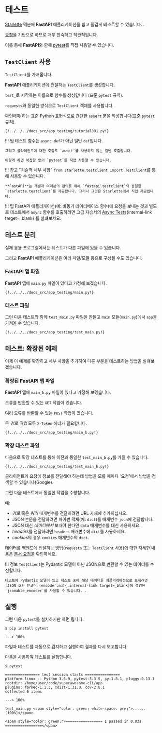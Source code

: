 # 테스트

<a href="https://www.starlette.io/testclient/" class="external-link" target="_blank">Starlette</a> 덕분에 **FastAPI** 애플리케이션을 쉽고 즐겁게 테스트할 수 있습니다. .

<a href="https://requests.readthedocs.io" class="external-link" target="_blank">요청</a>을 기반으로 하므로 매우 친숙하고 직관적입니다.

이를 통해 **FastAPI**와 함께 <a href="https://docs.pytest.org/" class="external-link" target="_blank">pytest</a>를 직접 사용할 수 있습니다.

## `TestClient` 사용

`TestClient`를 가져옵니다.

**FastAPI** 애플리케이션에 전달하는 `TestClient`를 생성합니다.

`test_`로 시작하는 이름으로 함수를 생성합니다 (표준 `pytest` 규칙).

`requests`와 동일한 방식으로 `TestClient` 객체를 사용합니다.

확인해야 하는 표준 Python 표현식으로 간단한 `assert` 문을 작성합니다(표준 `pytest` 규칙).

```파이썬 hl_lines="2 12 15-18"
{!../../../docs_src/app_testing/tutorial001.py!}
```

!!! 팁  테스트 함수는 `async def`가 아닌 일반 `def`입니다.

    그리고 클라이언트에 대한 호출도 `await`를 사용하지 않는 일반 호출입니다.
    
    이렇게 하면 복잡함 없이 `pytest`를 직접 사용할 수 있습니다.

!!! 참고  "기술적 세부 사항"  `from starlette.testclient import TestClient`를 통해 사용할 수 있습니다.

    **FastAPI**는 개발자 여러분의 편의를 위해 `fastapi.testclient`와 동일한 `starlette.testclient`를 제공합니다. 그러나 그것은 Starlette에서 직접 제공됩니다.

!!! 팁  FastAPI 애플리케이션(예: 비동기 데이터베이스 함수)에 요청을 보내는 것과 별도로 테스트에서 `async` 함수를 호출하려면 고급 자습서의 [Async Tests](../advanced/async-tests.md){internal-link target=_blank} 를 살펴보세요.

## 테스트 분리

실제 응용 프로그램에서는 테스트가 다른 파일에 있을 수 있습니다.

그리고 **FastAPI** 애플리케이션은 여러 파일/모듈 등으로 구성될 수도 있습니다.

### **FastAPI** 앱 파일

**FastAPI** 앱에 `main.py` 파일이 있다고 가정해 보겠습니다.

```파이썬
{!../../../docs_src/app_testing/main.py!}
```

### 테스트 파일

그런 다음 테스트와 함께 `test_main.py` 파일을 만들고 `main` 모듈(`main.py`)에서 `app`을 가져올 수 있습니다.

```파이썬
{!../../../docs_src/app_testing/test_main.py!}
```

## 테스트: 확장된 예제

이제 이 예제를 확장하고 세부 사항을 추가하여 다른 부분을 테스트하는 방법을 살펴보겠습니다.

### 확장된 **FastAPI** 앱 파일

**FastAPI** 앱에 `main_b.py` 파일이 있다고 가정해 보겠습니다.

오류를 반환할 수 있는 `GET` 작업이 있습니다.

여러 오류를 반환할 수 있는 `POST` 작업이 있습니다.

두 *경로 작업* 모두 `X-Token` 헤더가 필요합니다.

```파이썬
{!../../../docs_src/app_testing/main_b.py!}
```

### 확장 테스트 파일

다음으로 확장 테스트를 통해 이전과 동일한 `test_main_b.py`를 가질 수 있습니다.

```파이썬
{!../../../docs_src/app_testing/test_main_b.py!}
```

클라이언트가 요청에 정보를 전달해야 하는데 방법을 모를 때마다 '요청'에서 방법을 검색할 수 있습니다(Google).

그런 다음 테스트에서 동일한 작업을 수행합니다.

예:

* *경로*  혹은 *쿼리*  매개변수를 전달하려면 URL 자체에 추가하십시오.
* JSON 본문을 전달하려면 파이썬 객체(예: `dict`)를 매개변수 `json`에 전달합니다.
* JSON 대신 *데이터에서*  보내야 한다면 `data` 매개변수를 대신 사용하세요.
* *headers*를 전달하려면 `headers` 매개변수에 `dict`를 사용하세요.
* *cookies*의 경우 `cookies` 매개변수의 `dict`.

데이터를 백엔드에 전달하는 방법(`requests` 또는 `TestClient` 사용)에 대한 자세한 내용은 <a href="https://requests.readthedocs.io" class="external-link" target="_blank를 확인하세요. ">문서 요청</a>을 확인하세요.

!!! 정보  `TestClient`는 Pydantic 모델이 아닌 JSON으로 변환할 수 있는 데이터를 수신합니다.

    테스트에 Pydantic 모델이 있고 테스트 중에 해당 데이터를 애플리케이션으로 보내려면 [JSON 호환 인코더](encoder.md){.internal-link target=_blank}에 설명된 `jsonable_encoder`를 사용할 수 있습니다. .

## 실행

그런 다음 `pytest`를 설치하기만 하면 됩니다.

<div class="termy">

```콘솔
$ pip install pytest

---> 100%
```

파일과 테스트를 자동으로 감지하고 실행하여 결과를 다시 보고합니다.

다음을 사용하여 테스트를 실행합니다.

<div class="termy">

```콘솔
$ pytest

================ test session starts ================
platform linux -- Python 3.6.9, pytest-5.3.5, py-1.8.1, pluggy-0.13.1
rootdir: /home/user/code/superawesome-cli/app
plugins: forked-1.1.3, xdist-1.31.0, cov-2.8.1
collected 6 items

---> 100%

test_main.py <span style="color: green; white-space: pre;">......                            [100%]</span>

<span style="color: green;">================= 1 passed in 0.03s =================</span>
```
